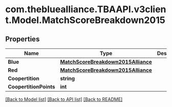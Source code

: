 
# com.thebluealliance.TBAAPI.v3client.Model.MatchScoreBreakdown2015

## Properties

Name | Type | Description | Notes
------------ | ------------- | ------------- | -------------
**Blue** | [**MatchScoreBreakdown2015Alliance**](MatchScoreBreakdown2015Alliance.md) |  | [optional] 
**Red** | [**MatchScoreBreakdown2015Alliance**](MatchScoreBreakdown2015Alliance.md) |  | [optional] 
**Coopertition** | **string** |  | [optional] 
**CoopertitionPoints** | **int** |  | [optional] 

[[Back to Model list]](../README.md#documentation-for-models)
[[Back to API list]](../README.md#documentation-for-api-endpoints)
[[Back to README]](../README.md)

